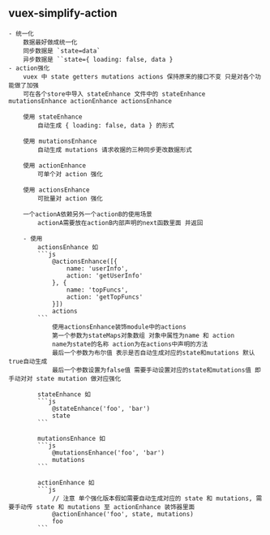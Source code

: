 ## vuex-simplify-action

    - 统一化
    	数据最好做成统一化
    	同步数据是 `state=data`
    	异步数据是 ``state={ loading: false, data }
    - action强化
    	vuex 中 state getters mutations actions 保持原来的接口不变 只是对各个功能做了加强
    	可在各个store中导入 stateEnhance 文件中的 stateEnhance mutationsEnhance actionEnhance actionsEnhance

    	使用 stateEnhance
    		自动生成 { loading: false, data } 的形式

    	使用 mutationsEnhance
    		自动生成 mutations 请求收据的三种同步更改数据形式

    	使用 actionEnhance
    		可单个对 action 强化

    	使用 actionsEnhance
    		可批量对 action 强化
        
    	一个actionA依赖另外一个actionB的使用场景
    		actionA需要放在actionB内部声明的next函数里面 并返回

    	- 使用
    		actionsEnhance 如
    		```js
    			@actionsEnhance([{
    				name: 'userInfo',
    				action: 'getUserInfo'
    			}, {
    				name: 'topFuncs',
    				action: 'getTopFuncs'
    			}])
    			actions
    		```
    			使用actionsEnhance装饰module中的actions
    			第一个参数为stateMaps对象数组 对象中属性为name 和 action
    			name为state的名称 action为在actions中声明的方法
    			最后一个参数为布尔值 表示是否自动生成对应的state和mutations 默认true自动生成
    			最后一个参数设置为false值 需要手动设置对应的state和mutations值 即手动对对 state mutation 做对应强化

    		stateEnhance 如
    		```js
    			@stateEnhance('foo', 'bar')
    			state
    		```

    		mutationsEnhance 如
    		```js
    			@mutationsEnhance('foo', 'bar')
    			mutations
    		```

    		actionEnhance 如
    		```js
    			// 注意 单个强化版本假如需要自动生成对应的 state 和 mutations, 需要手动传 state 和 mutations 至 actionEnhance 装饰器里面
    			@actionEnhance('foo', state, mutations)
    			foo
    		```
